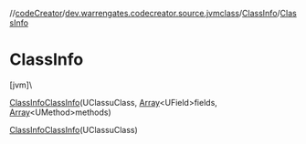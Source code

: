 //[codeCreator](../../../index.md)/[dev.warrengates.codecreator.source.jvmclass](../index.md)/[ClassInfo](index.md)/[ClassInfo](-class-info.md)

# ClassInfo

[jvm]\

[ClassInfo](index.md)[ClassInfo](-class-info.md)(UClassuClass, [Array](https://kotlinlang.org/api/latest/jvm/stdlib/kotlin/-array/index.html)&lt;UField&gt;fields, [Array](https://kotlinlang.org/api/latest/jvm/stdlib/kotlin/-array/index.html)&lt;UMethod&gt;methods)

[ClassInfo](index.md)[ClassInfo](-class-info.md)(UClassuClass)

